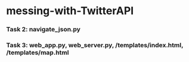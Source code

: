# messing-with-TwitterAPI

### Task 2: navigate_json.py
### Task 3: web_app.py, web_server.py, /templates/index.html, /templates/map.html
